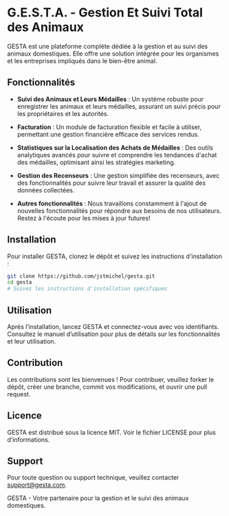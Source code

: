 # G.E.S.T.A. - Gestion Et Suivi Total des Animaux

GESTA est une plateforme complète dédiée à la gestion et au suivi des animaux domestiques. Elle offre une solution intégrée pour les organismes et les entreprises impliqués dans le bien-être animal.

## Fonctionnalités

- **Suivi des Animaux et Leurs Médailles** : Un système robuste pour enregistrer les animaux et leurs médailles, assurant un suivi précis pour les propriétaires et les autorités.

- **Facturation** : Un module de facturation flexible et facile à utiliser, permettant une gestion financière efficace des services rendus.

- **Statistiques sur la Localisation des Achats de Médailles** : Des outils analytiques avancés pour suivre et comprendre les tendances d'achat des médailles, optimisant ainsi les stratégies marketing.

- **Gestion des Recenseurs** : Une gestion simplifiée des recenseurs, avec des fonctionnalités pour suivre leur travail et assurer la qualité des données collectées.

- **Autres fonctionnalités** : Nous travaillons constamment à l'ajout de nouvelles fonctionnalités pour répondre aux besoins de nos utilisateurs. Restez à l'écoute pour les mises à jour futures!

## Installation

Pour installer GESTA, clonez le dépôt et suivez les instructions d'installation :

```bash
git clone https://github.com/jstmichel/gesta.git
cd gesta
# Suivez les instructions d'installation spécifiques
```

## Utilisation
Après l’installation, lancez GESTA et connectez-vous avec vos identifiants. Consultez le manuel d’utilisation pour plus de détails sur les fonctionnalités et leur utilisation.

## Contribution
Les contributions sont les bienvenues ! Pour contribuer, veuillez forker le dépôt, créer une branche, commit vos modifications, et ouvrir une pull request.

## Licence
GESTA est distribué sous la licence MIT. Voir le fichier LICENSE pour plus d’informations.

## Support
Pour toute question ou support technique, veuillez contacter support@gesta.com.

GESTA - Votre partenaire pour la gestion et le suivi des animaux domestiques.
